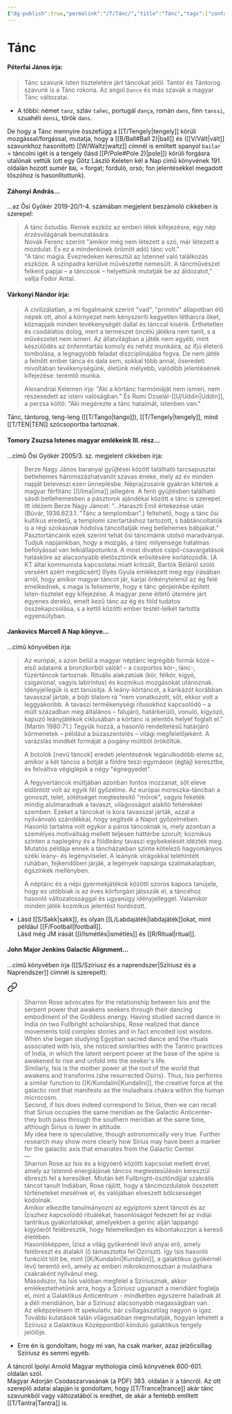 ```yaml
---
{"dg-publish":true,"permalink":"/T/Tánc/","title":"Tánc","tags":["containstransclusions"],"created":"2023-11-12T05:06","updated":"2024-02-02T04:06"}
---
```



# Tánc

#### Péterfai János írja:

> Tánc szavunk Isten tiszteletére járt táncokat jelöl. Tantor és Tántorog szavunk is a Tánc rokona. Az angol `Dance` és más szavak a magyar Tánc változatai.  
- A többi: német `tanz`, szláv `tañec`, portugál `dança`, román `dans`, finn `tanssi`, szuahéli `densi`, török `dans`.  

De hogy a Tánc mennyire összefügg a [[T/Tengely\|tengely]] körüli mozgással/forgással, mutatja, hogy a [[B/Ball#Ball 2)\|ball]] és ([[V/Vált\|vált]] szavunkhoz hasonlított) [[W/Waltz\|waltz]] címnél is említett spanyol `bailar` = táncolni igét is a tengely (lásd [[P/Pole#Pole 2)\|pole]]) körüli forgásra utalónak vettük (ott egy Götz László Keleten kél a Nap című könyvének 191. oldalán hozott sumér `BAL` = forgat; forduló, orsó; fon jelentésekkel megadott tőszóhoz is hasonlítottunk).  

#### Záhonyi András...  

...az Ősi Gyökér 2019-20/1-4. számában megjelent beszámoló cikkében is szerepel:  
> A tánc őstudás. Remek eszköz az emberi lélek kifejezésre, egy nép érzésvilágának bemutatására.  
> Novák Ferenc szerint "amikor még nem létezett a szó, már létezett a mozdulat. És ez a mindenkinek örömöt adó) tánc volt."  
> "A tánc mágia. Évezredeken keresztül az Istennel való találkozás eszköze. A színpadra kerülve művészetté nemesült. A táncművészet felkent papjai – a táncosok – helyettünk mutatják be az áldozatot," vallja Fodor Antal.  

#### Várkonyi Nándor írja:

> A civilizálatlan, a mi fogalmaink szerint "vad", "primitív" állapotban élő népek ott, ahol a környezet nem kényszeríti kegyetlen létharcra őket, köznapjaik minden tevékenységét dallal és tánccal kísérik. Érthetetlen és csodálatos dolog, mert a természet öncélú játékra nem tanít, s a művészetet nem ismeri. Az állatvilágban a játék nem egyéb, mint készülődés az önfenntartás komoly és nehéz munkáira, az ifjú életerő tombolása, a legnagyobb feladat diszciplínájába fogva. De nem játék a felnőtt ember tánca és dala sem, sokkal több annál, őseredeti mivoltában tevékenységünk, életünk mélyebb, valódibb jelentésének kifejezése: teremtő munka.  
>
> Alexandriai Kelemen írja: "Aki a körtánc harmóniáját nem ismeri, nem részesedett az isteni valóságban." És Rumi Dzselál-[[U/Uddin\|Uddin]], a perzsa költő: "Aki megérezte a tánc hatalmát, istenben van."  

Tánc, tántorog, teng-leng ([[T/Tango\|tango]]), [[T/Tengely\|tengely]], mind [[T/TEN\|TEN]] szócsoportba tartoznak.   

#### Tomory Zsuzsa Istenes magyar emlékeink III. rész...

...című Ősi Gyökér 2005/3. sz. megjelent cikkében írja:  
> Berze Nagy János baranyai gyűjtései között található tarcsapusztai betlehemes háromszázhatvanöt szavas éneke, mely az év minden napját beleveszi ezen ünneplésbe. Néprajzosaink gyakran kitértek a magyar férfitánc [[I/Ima\|ima]] jellegére. A fenti gyűjtésben található sásdi betlehemesben a pásztorok ajándékai között a tánc is szerepel. Itt idézem Berze Nagy Jánost: "...Haraszti Emil értekezése után (Búvár, 1936.623.1. "Tánc a templomban".) feltehető, hogy a tánc ősi kultikus eredetű, a templomi szertartáshoz tartozott, s bábtáncoltatók is a régi szokásnak hódolva táncoltatják meg betlehemes bábjaikat."  
> Pásztortáncaink ezek szerint tehát ősi táncimáink utolsó maradványai. Tudjuk napjainkban, hogy a mozgás, a tánc milyensége hatalmas befolyással van lelkiállapotunkra. A most divatos csípő-csavargatások hatásköre az alacsonyabb életösztönök erősítésére korlátozódik. \[A KT által kommunista kapcsolatai miatt kritizált, Bartók Béláról szóló verséért azért megdicsért\] Illyés Gyula emlékezett meg egy írásában arról, hogy amikor magyar táncot jár, karjai önkénytelenül az ég felé emelkednek, s maga is felismerte, hogy e tánc génjeinkbe épített Isten-tisztelet egy kifejezése. A magyar zene éltető ütemére járt egyenes derekú, emelt kezű tánc az ég és föld tudatos összekapcsolása, s a kettő közötti ember testét-lelkét tartotta egyensúlyban.  

#### Jankovics Marcell A Nap könyve...

...című könyvében írja:
> Az európai, s azon belül a magyar néptánc legrégibb formái közé – első adataink a bronzkorból valók! – a csoportos kör-, lánc-, füzértáncok tartoznak. Rituális alakzatúak (kör, félkör, kígyó, csigavonal, vagyis labirintus) és kozmikus mozgásokat utánoznak. Idényjellegük is ezt tanúsítja. A leány-körtáncot, a karikázót korábban tavasszal járták, a böjti tilalom rá "nem vonatkozott, sőt, ekkor volt a leggyakoribb. A tavaszi termékenységi rítusokhoz kapcsolódó – a múlt században még általános – falujáró, határkerülő, vonuló, kígyózó, kapuzó leányjátékok ciklusában a körtánc is jelentős helyet foglalt el." (Martin 1980:71.) Tegyük hozzá, a hasonló rendeltetésű határjáró körmenetek – például a búzaszentelés – világi megfelelőjeként. A varázslás mindkét formáját a pogány múltból örököltük.  
>
> A botolók \[nevű táncok\] eredeti jelentésének legárulkodóbb eleme az, amikor a két táncos a botját a földre teszi egymáson (égtáj) keresztbe, és felváltva végiglépik a négy "égnegyedet".  
>
> A fegyvertáncok múltjában azonban fontos mozzanat, sőt eleve eldöntött volt az egyik fél győzelme. Az európai moreszka-táncban a gonoszt, telet, sötétséget megtestesítő "mórok", vagyis feketék mindig alulmaradnak a tavaszt, világosságot alakító fehérekkel szemben. Ezeket a táncokat is kora tavasszal járták, azzal a nyilvánvaló szándékkal, hogy segítsék a Napot győzelmében.  
> Hasonló tartalma volt egykor a páros táncoknak is, mely azonban a személyes motiváltság mellett teljesen háttérbe szorult; kozmikus szinten a naplegény és a földleány tavaszi egybekelését idézték meg. Mutatós példája ennek a táncházakban szinte kötelező hagyományos széki leány- és legényviselet. A leányok virágokkal telehintett ruhában, fejkendőben járják, a legények napsárga szalmakalapban, égszínkék mellényben.  
>
> A néptánc és a népi gyermekjátékok közötti szoros kapocs tanújele, hogy ez utóbbiak is az éves körforgást játsszák el, a táncéhoz hasonló változatossággal és ugyanúgy idényjelleggel. Valamikor minden játék kozmikus jelentést hordozott.  
- Lásd [[S/Sakk\|sakk]], és olyan [[L/Labdajáték\|labdajáték]]okat, mint például [[F/Football\|football]].  
Lásd még JM írását [[I/Ismétlés\|ismétlés]] és [[R/Ritual\|ritual]].  

#### John Major Jenkins Galactic Alignment...

...című könyvében írja ([[S/Szíriusz és a naprendszer\|Szíriusz és a Naprendszer]] címnél is szerepelt):  

<div class="transclusion internal-embed is-loaded"><a class="markdown-embed-link" href="/m/mithra-es-a-bika/#o50g9i" aria-label="Open link"><svg xmlns="http://www.w3.org/2000/svg" width="24" height="24" viewBox="0 0 24 24" fill="none" stroke="currentColor" stroke-width="2" stroke-linecap="round" stroke-linejoin="round" class="svg-icon lucide-link"><path d="M10 13a5 5 0 0 0 7.54.54l3-3a5 5 0 0 0-7.07-7.07l-1.72 1.71"></path><path d="M14 11a5 5 0 0 0-7.54-.54l-3 3a5 5 0 0 0 7.07 7.07l1.71-1.71"></path></svg></a><div class="markdown-embed">



> Sharron Rose advocates for the relationship between Isis and the serpent power that awakens seekers through their dancing embodiment of the Goddess energy. Having studied sacred dance in India on two Fullbright scholarships, Rose realized that dance movements told complex stories and in fact encoded lost wisdom.  
> When she began studying Egyptian sacred dance and the rituals associated with Isis, she noticed similarities with the Tantric practices of India, in which the latent serpent power at the base of the spine is awakened to rise and unfold into the seeker's life.  
> Similarly, Isis is the mother power at the root of the world that awakens and transforms (she resurrected Osiris). Thus, Isis performs a similar function to [[K/Kundalini\|Kundalini]], the creative force at the galactic root that manifests as the muladhara chakra within the human microcosm.  
> Second, if Isis does indeed correspond to Sirius, then we can recall that Sirius occupies the same meridian as the Galactic Anticenter-they both pass through the southern meridian at the same time, although Sirius is lower in altitude.  
> My idea here is speculative, though astronomically very true. Further research may show more clearly how Sirius may have been a marker for the galactic axis that emanates from the Galactic Center.  
> —  
> Sharron Rose az Isis és a kígyóerő közötti kapcsolat mellett érvel, amely az Istennő energiájának táncos megtestesülésén keresztül ébreszti fel a keresőket. Miután két Fullbright-ösztöndíjjal szakrális táncot tanult Indiában, Rose rájött, hogy a táncmozdulatok összetett történeteket mesélnek el, és valójában elveszett bölcsességet kódolnak.  
> Amikor elkezdte tanulmányozni az egyiptomi szent táncot és az Íziszhez kapcsolódó rituálékat, hasonlóságot fedezett fel az indiai tantrikus gyakorlatokkal, amelyekben a gerinc alján lappangó kígyóerőt felébresztik, hogy felemelkedjen és kibontakozzon a kereső életében.  
> Hasonlóképpen, Ízisz a világ gyökerénél lévő anyai erő, amely felébreszt és átalakít (ő támasztotta fel Oziriszt). Így Isis hasonló funkciót tölt be, mint [[K/Kundalini\|Kundalini]], a galaktikus gyökérnél lévő teremtő erő, amely az emberi mikrokozmoszban a muladhara csakraként nyilvánul meg.  
> Másodszor, ha Isis valóban megfelel a Szíriusznak, akkor emlékeztethetünk arra, hogy a Szíriusz ugyanazt a meridiánt foglalja el, mint a Galaktikus Anticentrum - mindketten egyszerre haladnak át a déli meridiánon, bár a Szíriusz alacsonyabb magasságban van.  
> Az elképzelésem itt spekulatív, bár csillagászatilag nagyon is igaz. További kutatások talán világosabban megmutatják, hogyan lehetett a Szíriusz a Galaktikus Középpontból kiinduló galaktikus tengely jelölője.  


</div></div>

- Erre én is gondoltam, hogy mi van, ha csak marker, azaz jelzőcsillag Szíriusz és semmi egyéb.  

A táncról Ipolyi Arnold Magyar mythologia című könyvének 600-601. oldalán szól.  
Magyar Adorján Csodaszarvasának (a PDF) 383. oldalán ír a táncról. Az ott szereplő adatai alapján is gondoltam, hogy [[T/Trance\|trance]] akár tánc szavunkból vagy változatából is eredhet, de akár a fentebb említett [[T/Tantra\|Tantra]] is.  